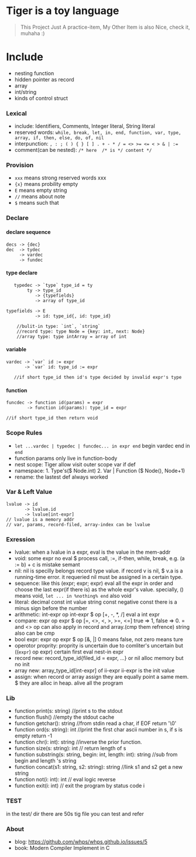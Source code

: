 # Tiger is a toy language

> This Project Just A practice-item, My Other Item is also Nice, check it, muhaha :) 

# Include

* nesting function
* hidden pointer as record
* array
* int/string
* kinds of control struct

### Lexical

* include: Identifiers, Comments, Integer literal, String literal
* reserved words: `while, break, let, in, end, function, var, type, array, if, then, else, do, of, nil`
* interpunction: `, : ; ( ) { } [ ] . + - * / = <> >= <= < > & | :=`
* comment(can be nested): `/* here  /* is */ content */`

### Provision

* `xxx` means strong reserved words xxx
*  `{x}`  means probility empty
*   `E`   means empty string
*  `//`   means about note
*   `$`  means such that
    
### Declare

#### declare sequence

    decs -> {dec}
    dec  -> tydec
	     -> vardec
	     -> fundec
	     
#### type declare
    
       typedec -> `type` type_id = ty
            ty -> type_id
               -> {typefields}
               -> array of type_id
    
    typefields -> E
               -> id: type_id{, id: type_id}
    
        //bulit-in type: `int`, `string`
        //record type: type Node = {key: int, next: Node}
        //array type: type intArray = array of int

#### variable
    
    vardec -> `var` id := expr
           -> `var` id: type_id := expr
           
       //if short type_id then id's type decided by invalid expr's type
       
#### function
    
    funcdec -> function id(params) = expr
            -> function id(params): type_id = expr
    
    //if short type_id then return void

### Scope Rules

* `let ...vardec | typedec | funcdec... in expr end` begin vardec end in `end`
* function params only live in function-body
* nest scope: Tiger allow visit outer scope var if def
* namespace: 1. Type's($ Node.int) 2. Var | Function ($ Node(), Node+1)
* rename: the lastest def always worked
    
### Var & Left Value

    lvalue -> id
           -> lvalue.id
           -> lvalue[int-expr]
    // lvalue is a memory addr
    // var, params, record-filed, array-index can be lvalue

### Exression

* lvalue:
when a lvalue in a expr, eval is the value in the mem-addr
* void:
some expr no eval $ process call, :=, if-then, while, break,
e.g. (a := b) + c is mistake semant
* nil:
nil is specilly belongs record type value.
if record v is nil, $ v.a is a running-time error.
it requeried nil must be assigned in a certain type.
* sequence:
like this (expr; expr; expr)
eval all the expr in order and choose the last expr(if there is) as the whole expr's value.
specially, () means void, `let ... in %nothing% end` also void
* literal:
decimal const int value
string  const 
negative const there is a minus sign before the number
* arithmetic:
int-expr op int-expr $ op [+, -, *, /] eval a int expr
* compare:
expr op expr $ op [=, <>, <, >, >=, <=] 
true => 1, false => 0.
= and <> op can also apply in record and array.(cmp them refrence)
string also can be cmp
* bool expr:
expr op expr $ op [&, |]
0 means false, not zero means ture
* operotor proprity:
proprity is uncertain due to comliter's uncertain
but ((`expr`) op expr) certain first eval nest-in expr
* record new:
record_type_id{filed_id = expr, ...}
or nil alloc memory but no init
* array new:
array_type_id[int-expr] of ii-expr
ii-expr is the init value
* assign:
when record or array assign they are equally point a same mem.
$ they are alloc in heap. alive all the program

### Lib

* function print(s: string) //print s to the stdout
* function flush() //empty the stdout cache
* function getchar(): string //from stdin read a char, if EOF return '\0'
* function ord(s: string): int //print the first char ascii number in s, if s is empty return -1
* function chr(i: int): string //inverse the prior function.
* function size(s: string): int // return length of s
* function substring(s: string, begin: int, length: int): string //sub from begin and length 's string
* function concat(s1: string, s2: string): string //link s1 and s2 get a new string
* function not(i: int): int // eval logic reverse
* function exit(i: int) // exit the program by status code i

### TEST

in the test/ dir there are 50s tig file you can test and refer
    
### About

* blog: https://github.com/whps/whps.github.io/issues/5
* book: Modern Compiler Implement in C
